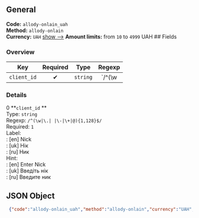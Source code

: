 ## General 
**Code:** `allody-onlain_uah`  
**Method:** `allody-onlain`  
**Currency:** `UAH` [show -->]() 
**Amount limits:** from `10`  to `4999`  UAH ## Fields 
### Overview 
|Key|Required|Type|Regexp| 
|:---:|:---:|:---:|:---:| 
|`client_id` |✔ |`string` |`/^(\w|\.| |\-|\+|@){1,128}$/` | 
 
### Details 
0 **`client_id` **  
Type: `string`  
Regexp: `/^(\w|\.| |\-|\+|@){1,128}$/`  
Required: `1`  
Label:  
: [en] Nick  
: [uk] Нік  
: [ru] Ник  
Hint:  
: [en] Enter Nick  
: [uk] Введіть нік  
: [ru] Введите ник  
## JSON Object 
```json
 {"code":"allody-onlain_uah","method":"allody-onlain","currency":"UAH","fields":[{"key":"client_id","type":"string","label":{"en":"Nick","uk":"\u041d\u0456\u043a","ru":"\u041d\u0438\u043a"},"regexp":"\/^(\\w|\\.| |\\-|\\+|@){1,128}$\/","required":true,"position":1,"hint":{"en":"Enter Nick","uk":"\u0412\u0432\u0435\u0434\u0456\u0442\u044c \u043d\u0456\u043a","ru":"\u0412\u0432\u0435\u0434\u0438\u0442\u0435 \u043d\u0438\u043a"},"example":"fetch88"}],"amount_min":10,"amount_max":4999}```  
